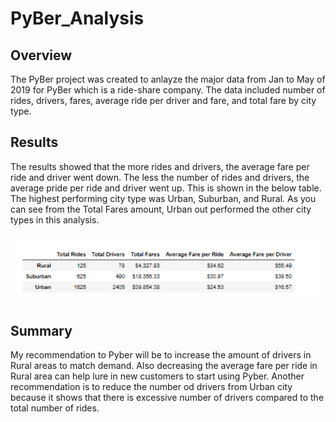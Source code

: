 # PyBer_Analysis

## Overview

The PyBer project was created to anlayze the major data from Jan to May of 2019 for PyBer which is a ride-share company. The data included number of rides, drivers, fares, average ride per driver and fare, and total fare by city type. 


## Results


The results showed that the more rides and drivers, the average fare per ride and driver went down. The less the number of rides and drivers, the average pride per ride and driver went up. This is shown in the below table. The highest performing city type was Urban, Suburban, and Rural. As you can see from the Total Fares amount, Urban out performed the other city types in this analysis. 


![total_rides](total_rides.png)



## Summary


My recommendation to Pyber will be to increase the amount of drivers in Rural areas to match demand. Also decreasing the average fare per ride in Rural area can help lure in new customers to start using Pyber. Another recommendation is to reduce the number od drivers from Urban city because it shows that there is excessive number of drivers compared to the total number of rides. 
